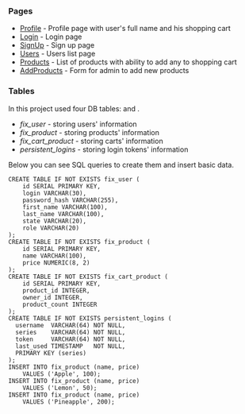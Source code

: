 ### Pages
* [Profile](http://localhost:8080/) - Profile page with user's full name and his shopping cart
* [Login](http://localhost:8080/login) - Login page
* [SignUp](http://localhost:8080/signUp) - Sign up page
* [Users](http://localhost:8080/users) - Users list page
* [Products](http://localhost:8080/products) - List of products with ability to add any to shopping cart
* [AddProducts](http://localhost:8080/addProduct) - Form for admin to add new products

### Tables

In this project used four DB tables:  and .
* *fix_user* - storing users' information
* *fix_product* - storing products' information
* *fix_cart_product* - storing carts' information
* *persistent_logins* - storing login tokens' information

Below you can see SQL queries to create them and insert basic data.
```
CREATE TABLE IF NOT EXISTS fix_user (
    id SERIAL PRIMARY KEY,
    login VARCHAR(30),
    password_hash VARCHAR(255),
    first_name VARCHAR(100),
    last_name VARCHAR(100),
    state VARCHAR(20),
    role VARCHAR(20)
);
CREATE TABLE IF NOT EXISTS fix_product (
    id SERIAL PRIMARY KEY,
    name VARCHAR(100),
    price NUMERIC(8, 2)
);
CREATE TABLE IF NOT EXISTS fix_cart_product (
    id SERIAL PRIMARY KEY,
    product_id INTEGER,
    owner_id INTEGER,
    product_count INTEGER
);
CREATE TABLE IF NOT EXISTS persistent_logins (
  username  VARCHAR(64) NOT NULL,
  series    VARCHAR(64) NOT NULL,
  token     VARCHAR(64) NOT NULL,
  last_used TIMESTAMP   NOT NULL,
  PRIMARY KEY (series)
);
INSERT INTO fix_product (name, price)
    VALUES ('Apple', 100);
INSERT INTO fix_product (name, price)
    VALUES ('Lemon', 50);
INSERT INTO fix_product (name, price)
    VALUES ('Pineapple', 200);
```
